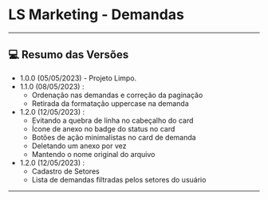 # LS Marketing - Demandas

<hr>

## 💻 Resumo das Versões

- 1.0.0 (05/05/2023) - Projeto Limpo.
- 1.1.0 (08/05/2023) :
    - Ordenação nas demandas e correção da paginação
    - Retirada da formatação uppercase na demanda
- 1.2.0 (12/05/2023) :
    - Evitando a quebra de linha no cabeçalho do card
    - Ícone de anexo no badge do status no card
    - Botões de ação minimalistas no card de demanda
    - Deletando um anexo por vez
    - Mantendo o nome original do arquivo
- 1.2.0 (12/05/2023) :
    - Cadastro de Setores
    - Lista de demandas filtradas pelos setores do usuário
<hr>
